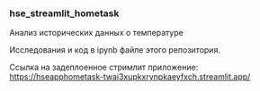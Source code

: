 ### hse_streamlit_hometask
Анализ исторических данных о температуре  

Исследования и код в ipynb файле этого репозитория.  

Ссылка на задеплоенное стримлит приложение: https://hseapphometask-twai3xupkxrynpkaeyfxch.streamlit.app/  
